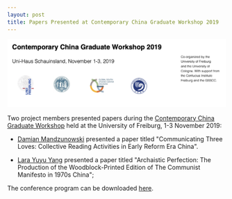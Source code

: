 ```yaml
---
layout: post
title: Papers Presented at Contemporary China Graduate Workshop 2019
---
```


<span class="image right"><img src="/assets/images/workshop2019.png" alt="" title="" style=""></span>

Two project members presented papers during the [Contemporary China Graduate Workshop](https://www.sinologie.uni-freiburg.de/contemporarychinagraduateworkshop2019) held at the University of Freiburg, 1-3 November 2019:

- [Damian Mandzunowski](https://www.sinologie.uni-freiburg.de/Mitarbeiterinnen/projektmitarbeiterinnen/mandzunowski) presented a paper titled "Communicating Three Loves: Collective Reading Activities in Early Reform Era China".

- [Lara Yuyu Yang](https://www.sinologie.uni-freiburg.de/Mitarbeiterinnen/projektmitarbeiterinnen/yang) presented a paper titled "Archaistic Perfection: The Production of the Woodblock-Printed Edition of The Communist Manifesto in 1970s China";

The conference program can be downloaded [here](https://www.sinologie.uni-freiburg.de/pdfsundbilder/2019-ccgw-programme-final.pdf).
